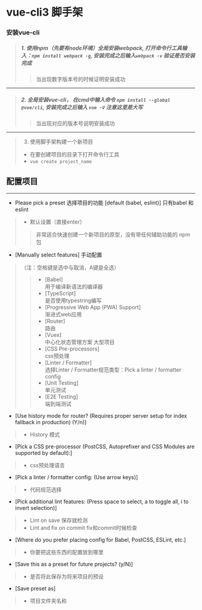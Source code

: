 # vue-cli3 脚手架


### 安装vue-cli
> ##### 1. 使用npm（先要有node环境）全局安装webpack, 打开命令行工具输入：`npm install webpack -g`, 安装完成之后输入`webpack -v` 验证是否安装完成
>> 当出现数字版本号的时候证明安装成功
-----------
> ##### 2. 全局安装vue-cli， 在cmd中输入命令 `npm install --global @vue/cli`, 安装完成之后输入 `vue -V` 注意这里是大写
>> 当出现对应的版本号说明安装成功
----------
> 3. 使用脚手架构建一个新项目
> * 在要创建项目的目录下打开命令行工具
> *  `vue create project_name`
## 配置项目
------------------------
 * Please pick a preset 选择项目的功能
  [default (babel, eslint)] 只有babel 和 eslint  
> * 默认设置（直接enter）
>> 非常适合快速创建一个新项目的原型，没有带任何辅助功能的 npm包

* [Manually select features] 手动配置  
> （注：空格键是选中与取消，A键是全选）
>> * [Babel]   
>> 用于编译新语法的编译器
>> * [TypeScript]   
>> 是否使用typestring编写
>> * [Progressive Web App (PWA) Support]   
>> 渐进式web应用
>> * [Router]   
>> 路由
>> * [Vuex]   
>> 中心化状态管理方案 大型项目
>> * [CSS Pre-processors]   
>> css预处理
>> * [Linter / Formatter]   
>> 选择Linter / Formatter规范类型：Pick a linter / formatter config
>> * [Unit Testing]   
>> 单元测试
>> * [E2E Testing]   
>> 端到端测试



* [Use history mode for router? (Requires proper server setup for index fallback in production) (Y/n)] 
> * History 模式

* [Pick a CSS pre-processor (PostCSS, Autoprefixer and CSS Modules are supported by default):]
> * css预处理语言

* [Pick a linter / formatter config: (Use arrow keys)]
> * 代码规范选择

* [Pick additional lint features: (Press space to select, a to toggle all, i to invert selection)]
> * Lint on save 保存就检测
> * Lint and fix on commit fix和commit时候检查

* [Where do you prefer placing config for Babel, PostCSS, ESLint, etc.] 
>  * 你要把这些东西的配置放到哪里

* [Save this as a preset for future projects? (y/N)] 
>  * 是否将此保存为将来项目的预设

* [Save preset as] 
>  * 项目文件夹名称